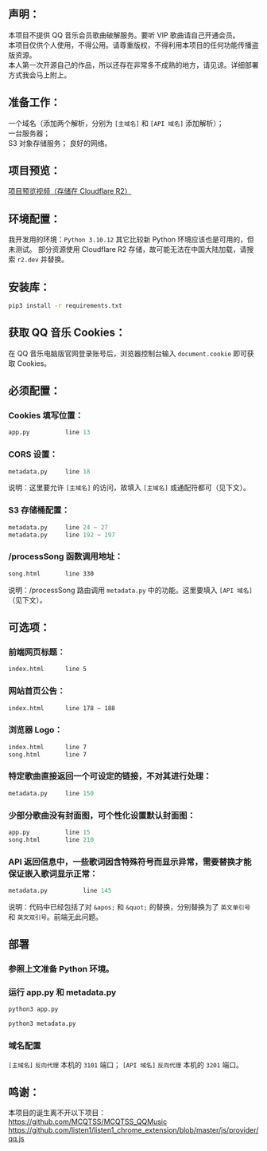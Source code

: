 ## 声明：
本项目不提供 QQ 音乐会员歌曲破解服务。要听 VIP 歌曲请自己开通会员。  
本项目仅供个人使用，不得公用。请尊重版权，不得利用本项目的任何功能传播盗版资源。  
本人第一次开源自己的作品，所以还存在非常多不成熟的地方，请见谅。详细部署方式我会马上附上。  

## 准备工作：
一个域名（添加两个解析，分别为 `[主域名]` 和 `[API 域名]` 添加解析）；  
一台服务器；  
S3 对象存储服务；
良好的网络。

## 项目预览：
[项目预览视频（存储在 Cloudflare R2）](https://pub-2f343bc3f5884c2bb9d409ccde31c5af.r2.dev/qmusic-search.mp4)

## 环境配置：
我开发用的环境：`Python 3.10.12`
其它比较新 Python 环境应该也是可用的，但未测试。
部分资源使用 Cloudflare R2 存储，故可能无法在中国大陆加载，请搜索 `r2.dev` 并替换。

## 安装库：
```sh
pip3 install -r requirements.txt
```

## 获取 QQ 音乐 Cookies：
在 QQ 音乐电脑版官网登录账号后，浏览器控制台输入 `document.cookie` 即可获取 Cookies。

## 必须配置：
### Cookies 填写位置：
```python
app.py          line 13
```

### CORS 设置：
```python
metadata.py     line 18
```
说明：这里要允许 `[主域名]` 的访问，故填入 `[主域名]` 或通配符都可（见下文）。

### S3 存储桶配置：
```python
metadata.py     line 24 ~ 27
metadata.py     line 192 ~ 197
```

### /processSong 函数调用地址：
```html
song.html       line 330
```
说明：/processSong 路由调用 `metadata.py` 中的功能。这里要填入 `[API 域名]`（见下文）。

## 可选项：
### 前端网页标题：
```html
index.html      line 5
```

### 网站首页公告：
```html
index.html      line 178 ~ 188
```

### 浏览器 Logo：
```html
index.html      line 7
song.html       line 7
```

### 特定歌曲直接返回一个可设定的链接，不对其进行处理：
```python
metadata.py     line 150
```

### 少部分歌曲没有封面图，可个性化设置默认封面图：
```python
app.py          line 15
song.html       line 210
```

### API 返回信息中，一些歌词因含特殊符号而显示异常，需要替换才能保证嵌入歌词显示正常：
```python
metadata.py          line 145
```
说明：代码中已经包括了对 `&apos;` 和 `&quot;` 的替换，分别替换为了 `英文单引号` 和 `英文双引号`。前端无此问题。

## 部署
### 参照上文准备 Python 环境。
### 运行 app.py 和 metadata.py
```python
python3 app.py
```
```python
python3 metadata.py
```
### 域名配置
`[主域名]` `反向代理` 本机的 `3101` 端口；
`[API 域名]` `反向代理` 本机的 `3201` 端口。

## 鸣谢：
本项目的诞生离不开以下项目：  
https://github.com/MCQTSS/MCQTSS_QQMusic  
https://github.com/listen1/listen1_chrome_extension/blob/master/js/provider/qq.js
